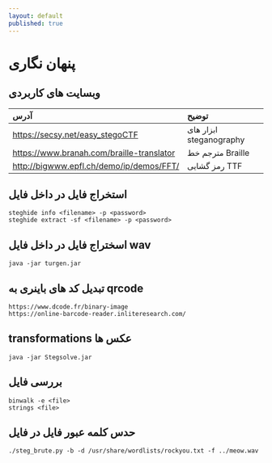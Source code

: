 ```yaml
---
layout: default
published: true
---
```


# پنهان نگاری

## وبسایت های کاربردی

| آدرس | توضیح |
| :--- | :--- |
| https://secsy.net/easy_stegoCTF | ابزار های steganography |
| https://www.branah.com/braille-translator | مترجم خط Braille |
| http://bigwww.epfl.ch/demo/ip/demos/FFT/ | رمز گشایی TTF |


## استخراج فایل در داخل فایل

```text
steghide info <filename> -p <password>
steghide extract -sf <filename> -p <password>
```

## اسختراج فایل در داخل فایل wav

```text
java -jar turgen.jar
```

## تبدیل کد های باینری به qrcode

```text
https://www.dcode.fr/binary-image
https://online-barcode-reader.inliteresearch.com/
```

## transformations عکس ها

```text
java -jar Stegsolve.jar
```

## بررسی فایل

```text
binwalk -e <file>
strings <file>
```

## حدس کلمه عبور فایل در فایل

```text
./steg_brute.py -b -d /usr/share/wordlists/rockyou.txt -f ../meow.wav
```
